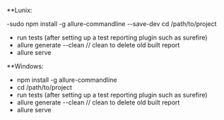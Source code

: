 **Lunix:

-sudo npm install -g allure-commandline --save-dev
cd /path/to/project
- run tests (after setting up a test reporting plugin such as surefire)
- allure generate --clean // clean to delete old built report
- allure serve


**Windows:
- npm install -g allure-commandline
- cd /path/to/project
- run tests (after setting up a test reporting plugin such as surefire)
- allure generate --clean // clean to delete old built report
- allure serve
